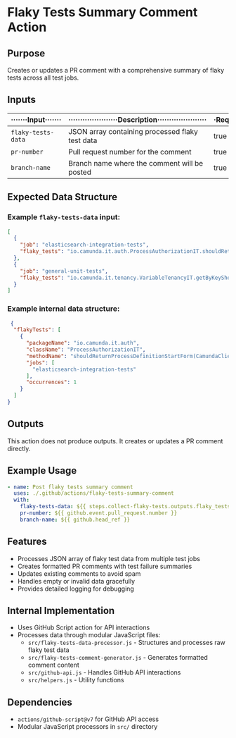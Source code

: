 # Flaky Tests Summary Comment Action

## Purpose

Creates or updates a PR comment with a comprehensive summary of flaky tests across all test jobs.

## Inputs

| ·······Input······· | ·····················Description····················· | ·Required· | ·Default· |
|---------------------|-------------------------------------------------------|------------|-----------|
| `flaky-tests-data`  | JSON array containing processed flaky test data       | true       | N/A       |
| `pr-number`         | Pull request number for the comment                   | true       | N/A       |
| `branch-name`       | Branch name where the comment will be posted          | true       | N/A       |

## Expected Data Structure

### Example `flaky-tests-data` input:

```json
[
  {
    "job": "elasticsearch-integration-tests",
    "flaky_tests": "io.camunda.it.auth.ProcessAuthorizationIT.shouldReturnProcessDefinitionStartForm(CamundaClient, CamundaClient)"
  },
  {
    "job": "general-unit-tests",
    "flaky_tests": "io.camunda.it.tenancy.VariableTenancyIT.getByKeyShouldReturnTenantOwnedVariable(CamundaClient, CamundaClient) io.camunda.it.tenancy.VariableTenancyIT.shouldReturnOnlyTenantAVariables(CamundaClient)"
  }
]
```

### Example internal data structure:

```json
 {
  "flakyTests": [
    {
      "packageName": "io.camunda.it.auth",
      "className": "ProcessAuthorizationIT",
      "methodName": "shouldReturnProcessDefinitionStartForm(CamundaClient, CamundaClient)",
      "jobs": [
        "elasticsearch-integration-tests"
      ],
      "occurrences": 1
    }
  ]
}
```

## Outputs

This action does not produce outputs. It creates or updates a PR comment directly.

## Example Usage

```yaml
- name: Post flaky tests summary comment
  uses: ./.github/actions/flaky-tests-summary-comment
  with:
    flaky-tests-data: ${{ steps.collect-flaky-tests.outputs.flaky_tests_data }}
    pr-number: ${{ github.event.pull_request.number }}
    branch-name: ${{ github.head_ref }}
```

## Features

- Processes JSON array of flaky test data from multiple test jobs
- Creates formatted PR comments with test failure summaries
- Updates existing comments to avoid spam
- Handles empty or invalid data gracefully
- Provides detailed logging for debugging

## Internal Implementation

- Uses GitHub Script action for API interactions
- Processes data through modular JavaScript files:
  - `src/flaky-tests-data-processor.js` - Structures and processes raw flaky test data
  - `src/flaky-tests-comment-generator.js` - Generates formatted comment content
  - `src/github-api.js` - Handles GitHub API interactions
  - `src/helpers.js` - Utility functions

## Dependencies

- `actions/github-script@v7` for GitHub API access
- Modular JavaScript processors in `src/` directory

